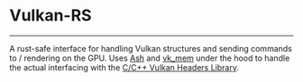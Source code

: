 # Vulkan-RS
-----

A rust-safe interface for handling Vulkan structures and sending commands to / rendering on the GPU.
Uses [Ash](https://crates.io/crates/ash) and [vk_mem](https://crates.io/crates/vk-mem) under the hood to handle the actual interfacing with the [C/C++ Vulkan Headers Library](https://github.com/KhronosGroup/Vulkan-Headers).